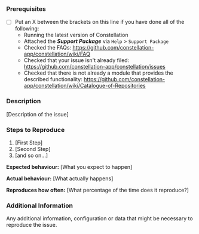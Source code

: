 <!--

### Requirements

* Filling out the template is required. Any pull request that does not include
enough information to be reviewed in a timely manner may be closed at the
maintainers' discretion.
* Have you read Constellation's Code of Conduct? By filing an issue, you are
expected to comply with it, including treating everyone with respect:
https://github.com/constellation-app/constellation/blob/master/CODE_OF_CONDUCT.md

-->

### Prerequisites

* [ ] Put an X between the brackets on this line if you have done all of the following:
    * Running the latest version of Constellation
	* Attached the ***Support Package*** via `Help` > `Support Package`
    * Checked the FAQs: https://github.com/constellation-app/constellation/wiki/FAQ
    * Checked that your issue isn't already filed: https://github.com/constellation-app/constellation/issues
    * Checked that there is not already a module that provides the described functionality: https://github.com/constellation-app/constellation/wiki/Catalogue-of-Repositories

### Description

[Description of the issue]

### Steps to Reproduce

1. [First Step]
2. [Second Step]
3. [and so on...]

**Expected behaviour:** [What you expect to happen]

**Actual behaviour:** [What actually happens]

**Reproduces how often:** [What percentage of the time does it reproduce?]

### Additional Information

Any additional information, configuration or data that might be necessary to reproduce the issue.
